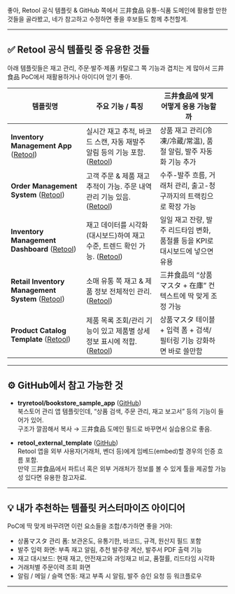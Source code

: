 좋아, Retool 공식 템플릿 & GitHub 쪽에서 三井食品 유통-식품 도메인에 활용할 만한 것들을 골라봤고, 네가 참고하고 수정하면 좋을 후보들도 함께 추천할게.

---

## ✅ Retool 공식 템플릿 중 유용한 것들

아래 템플릿들은 재고 관리, 주문·발주·제품 카탈로그 쪽 기능과 겹치는 게 많아서 三井食品 PoC에서 재활용하거나 아이디어 얻기 좋아.

| 템플릿명                                                                                                                                                                           | 주요 기능 / 특징                                                                                                                                                             | 三井食品에 맞게 어떻게 응용 가능할까                           |     |
| ------------------------------------------------------------------------------------------------------------------------------------------------------------------------------ | ---------------------------------------------------------------------------------------------------------------------------------------------------------------------- | ---------------------------------------------- | --- |
| **Inventory Management App** ([Retool](https://retool.com/templates/inventory-management?utm_source=chatgpt.com "Inventory Management App"))                                   | 실시간 재고 추적, 바코드 스캔, 자동 재발주 알림 등의 기능 포함. ([Retool](https://retool.com/templates/inventory-management?utm_source=chatgpt.com "Inventory Management App"))                 | 상품 재고 관리(冷凍/冷蔵/常温), 품절 알림, 발주 자동화 기능 추가        |     |
| **Order Management System** ([Retool](https://retool.com/templates/order-management-system?utm_source=chatgpt.com "Order Management System - templates"))                      | 고객 주문 & 제품 재고 추적이 가능. 주문 내역 관리 기능 있음. ([Retool](https://retool.com/templates/order-management-system?utm_source=chatgpt.com "Order Management System - templates"))    | 수주-발주 흐름, 거래처 관리, 출고-청구까지의 트랙킹으로 확장 가능         |     |
| **Inventory Management Dashboard** ([Retool](https://retool.com/templates/inventory-management-dashboard?utm_source=chatgpt.com "Inventory Management Dashboard"))             | 재고 데이터를 시각화 (대시보드)하여 재고 수준, 트렌드 확인 가능. ([Retool](https://retool.com/templates/inventory-management-dashboard?utm_source=chatgpt.com "Inventory Management Dashboard")) | 일일 재고 잔량, 발주 리드타임 변화, 품절률 등을 KPI로 대시보드에 넣으면 유용 |     |
| **Retail Inventory Management System** ([Retool](https://retool.com/templates/retail-inventory-management-system?utm_source=chatgpt.com "Retail Inventory Management System")) | 소매 유통 쪽 재고 & 제품 정보 전체적인 관리. ([Retool](https://retool.com/templates/retail-inventory-management-system?utm_source=chatgpt.com "Retail Inventory Management System"))    | 三井食品의 “상품マスタ + 在庫” 컨텍스트에 딱 맞게 조정 가능            |     |
| **Product Catalog Template** ([Retool](https://retool.com/templates/product-catalog-template?utm_source=chatgpt.com "Product Catalog Template"))                               | 제품 목록 조회/관리 기능이 있고 제품별 상세 정보 표시에 적합. ([Retool](https://retool.com/templates/product-catalog-template?utm_source=chatgpt.com "Product Catalog Template"))               | 상품マスタ 테이블 + 입력 폼 + 검색/필터링 기능 강화하면 바로 쓸만함       |     |

---

## ⚙️ GitHub에서 참고 가능한 것

- **tryretool/bookstore_sample_app** ([GitHub](https://github.com/tryretool/bookstore_sample_app?utm_source=chatgpt.com "tryretool/bookstore_sample_app"))  
    북스토어 관리 앱 템플릿인데, “상품 검색, 주문 관리, 재고 보고서” 등의 기능이 들어가 있어.  
    구조가 깔끔해서 복사 → 三井食品 도메인 필드로 바꾸면서 실습용으로 좋음.
    
- **retool_external_template** ([GitHub](https://github.com/tryretool/retool_external_template?utm_source=chatgpt.com "Retool External Template"))  
    Retool 앱을 외부 사용자(거래처, 벤더 등)에게 임베드(embed)할 경우의 인증 흐름 포함.  
    만약 三井食品에서 파트너 혹은 외부 거래처가 정보를 볼 수 있게 툴을 제공할 가능성 있다면 유용한 참고자료.
    

---

## 💡 내가 추천하는 템플릿 커스터마이즈 아이디어

PoC에 딱 맞게 바꾸려면 이런 요소들을 조합/추가하면 좋을 거야:

- 상품マスタ 관리 폼: 보관온도, 유통기한, 바코드, 규격, 원산지 필드 포함
- 발주 입력 화면: 부족 재고 알림, 추천 발주량 계산, 발주서 PDF 출력 기능
- 재고 대시보드: 현재 재고, 안전재고와 과잉재고 비교, 품절률, 리드타임 시각화
- 거래처별 주문이력 조회 화면
- 알림 / 메일 / 슬랙 연동: 재고 부족 시 알림, 발주 승인 요청 등 워크플로우

---